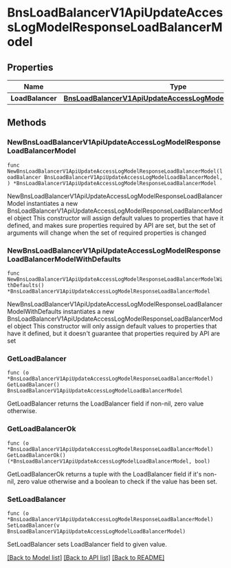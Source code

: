# BnsLoadBalancerV1ApiUpdateAccessLogModelResponseLoadBalancerModel

## Properties

Name | Type | Description | Notes
------------ | ------------- | ------------- | -------------
**LoadBalancer** | [**BnsLoadBalancerV1ApiUpdateAccessLogModelLoadBalancerModel**](BnsLoadBalancerV1ApiUpdateAccessLogModelLoadBalancerModel.md) |  | 

## Methods

### NewBnsLoadBalancerV1ApiUpdateAccessLogModelResponseLoadBalancerModel

`func NewBnsLoadBalancerV1ApiUpdateAccessLogModelResponseLoadBalancerModel(loadBalancer BnsLoadBalancerV1ApiUpdateAccessLogModelLoadBalancerModel, ) *BnsLoadBalancerV1ApiUpdateAccessLogModelResponseLoadBalancerModel`

NewBnsLoadBalancerV1ApiUpdateAccessLogModelResponseLoadBalancerModel instantiates a new BnsLoadBalancerV1ApiUpdateAccessLogModelResponseLoadBalancerModel object
This constructor will assign default values to properties that have it defined,
and makes sure properties required by API are set, but the set of arguments
will change when the set of required properties is changed

### NewBnsLoadBalancerV1ApiUpdateAccessLogModelResponseLoadBalancerModelWithDefaults

`func NewBnsLoadBalancerV1ApiUpdateAccessLogModelResponseLoadBalancerModelWithDefaults() *BnsLoadBalancerV1ApiUpdateAccessLogModelResponseLoadBalancerModel`

NewBnsLoadBalancerV1ApiUpdateAccessLogModelResponseLoadBalancerModelWithDefaults instantiates a new BnsLoadBalancerV1ApiUpdateAccessLogModelResponseLoadBalancerModel object
This constructor will only assign default values to properties that have it defined,
but it doesn't guarantee that properties required by API are set

### GetLoadBalancer

`func (o *BnsLoadBalancerV1ApiUpdateAccessLogModelResponseLoadBalancerModel) GetLoadBalancer() BnsLoadBalancerV1ApiUpdateAccessLogModelLoadBalancerModel`

GetLoadBalancer returns the LoadBalancer field if non-nil, zero value otherwise.

### GetLoadBalancerOk

`func (o *BnsLoadBalancerV1ApiUpdateAccessLogModelResponseLoadBalancerModel) GetLoadBalancerOk() (*BnsLoadBalancerV1ApiUpdateAccessLogModelLoadBalancerModel, bool)`

GetLoadBalancerOk returns a tuple with the LoadBalancer field if it's non-nil, zero value otherwise
and a boolean to check if the value has been set.

### SetLoadBalancer

`func (o *BnsLoadBalancerV1ApiUpdateAccessLogModelResponseLoadBalancerModel) SetLoadBalancer(v BnsLoadBalancerV1ApiUpdateAccessLogModelLoadBalancerModel)`

SetLoadBalancer sets LoadBalancer field to given value.



[[Back to Model list]](../README.md#documentation-for-models) [[Back to API list]](../README.md#documentation-for-api-endpoints) [[Back to README]](../README.md)


